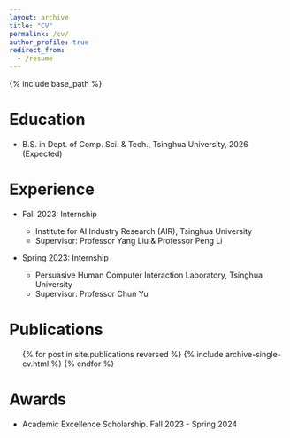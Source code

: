 ```yaml
---
layout: archive
title: "CV"
permalink: /cv/
author_profile: true
redirect_from:
  - /resume
---
```

{% include base_path %}

Education
=========

* B.S. in Dept. of Comp. Sci. & Tech., Tsinghua University, 2026 (Expected)

Experience
===============
* Fall 2023: Internship

  * Institute for AI Industry Research (AIR), Tsinghua University
  * Supervisor: Professor Yang Liu & Professor Peng Li

* Spring 2023: Internship

  * Persuasive Human Computer Interaction Laboratory, Tsinghua University
  * Supervisor: Professor Chun Yu


Publications
============

<ul>{% for post in site.publications reversed %}
    {% include archive-single-cv.html %}
  {% endfor %}</ul>


Awards
======================

* Academic Excellence Scholarship. Fall 2023 - Spring 2024
